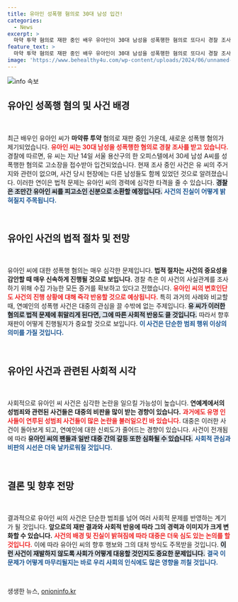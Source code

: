 ```yaml
---
title: 유아인 성폭행 혐의로 30대 남성 입건!
categories:
  - News
excerpt: >
  마약 투약 혐의로 재판 중인 배우 유아인이 30대 남성을 성폭행한 혐의로 또다시 경찰 조사를 받게 됐습니다. 이번 사건은 용산구의 한 오피스텔에서 발생했으며, 유 씨의 소환이 곧 이뤄질 예정입니다. 과연 그의 다음 행보는?
feature_text: >
  마약 투약 혐의로 재판 중인 배우 유아인이 30대 남성을 성폭행한 혐의로 또다시 경찰 조사를 받게 됐습니다. 이번 사건은 용산구의 한 오피스텔에서 발생했으며, 유 씨의 소환이 곧 이뤄질 예정입니다. 과연 그의 다음 행보는?
image: 'https://www.behealthy4u.com/wp-content/uploads/2024/06/unnamed-file.png'
---
```


<p><img src="https://www.behealthy4u.com/wp-content/uploads/2024/06/unnamed-file.png" alt="info 속보" /></p>

<h2 data-ke-size="size26">유아인 성폭행 혐의 및 사건 배경</h2>

<p data-ke-size="size16">&nbsp;</p>

<p>최근 배우인 유아인 씨가 <b>마약류 투약</b> 혐의로 재판 중인 가운데, 새로운 성폭행 혐의가 제기되었습니다. <b><span style="color: #ee2323;">유아인 씨는 30대 남성을 성폭행한 혐의로 경찰 조사를 받고 있습니다.</span></b> 경찰에 따르면, 유 씨는 지난 14일 서울 용산구의 한 오피스텔에서 30세 남성 A씨를 성폭행한 혐의로 고소장을 접수받아 입건되었습니다. 현재 조사 중인 사건은 유 씨의 주거지와 관련이 없으며, 사건 당시 현장에는 다른 남성들도 함께 있었던 것으로 알려졌습니다. 이러한 연이은 법적 문제는 유아인 씨의 경력에 심각한 타격을 줄 수 있습니다. <b><span style="background-color: #21538527;">경찰은 조만간 유아인 씨를 피고소인 신분으로 소환할 예정입니다.</span></b> <b><span style="color: #1a5490;">사건의 진실이 어떻게 밝혀질지 주목됩니다.</span></b></p></p>

<p data-ke-size="size16">&nbsp;</p>

<h2 data-ke-size="size26">유아인 사건의 법적 절차 및 전망</h2>

<p data-ke-size="size16">&nbsp;</p>

<p>유아인 씨에 대한 성폭행 혐의는 매우 심각한 문제입니다. <b>법적 절차는 사건의 중요성을 감안할 때 매우 신속하게 진행될 것으로 보입니다.</b> 경찰 측은 이 사건의 사실관계를 조사하기 위해 수집 가능한 모든 증거를 확보하고 있다고 전했습니다. <b><span style="color: #ee2323;">유아인 씨의 변호인단도 사건의 진행 상황에 대해 즉각 반응할 것으로 예상됩니다.</span></b> 특히 과거의 사례와 비교할 때, 연예인의 성폭행 사건은 대중의 관심을 끌 수밖에 없는 주제입니다. <b><span style="background-color: #21538527;">유 씨가 이러한 혐의로 법적 문제에 휘말리게 된다면, 그에 따른 사회적 반응도 클 것입니다.</span></b> 따라서 향후 재판이 어떻게 진행될지가 중요할 것으로 보입니다. <b><span style="color: #1a5490;">이 사건은 단순한 범죄 행위 이상의 의미를 가질 것입니다.</span></b></p></p>

<p data-ke-size="size16">&nbsp;</p>

<h2 data-ke-size="size26">유아인 사건과 관련된 사회적 시각</h2>

<p data-ke-size="size16">&nbsp;</p>

<p>사회적으로 유아인 씨 사건은 심각한 논란을 일으킬 가능성이 높습니다. <b>연예계에서의 성범죄와 관련된 사건들은 대중의 비판을 많이 받는 경향이 있습니다.</b> <b><span style="color: #ee2323;">과거에도 유명 인사들이 연루된 성범죄 사건들이 많은 논란을 불러일으킨 바 있습니다.</span></b> 대중은 이러한 사건이 돌아보게 되고, 연예인에 대한 신뢰도가 줄어드는 경향이 있습니다. 사건이 전개됨에 따라 <b><span style="background-color: #21538527;">유아인 씨의 팬들과 일반 대중 간의 갈등 또한 심화될 수 있습니다.</span></b> <b><span style="color: #1a5490;">사회적 관심과 비판의 시선은 더욱 날카로워질 것입니다.</span></b></p></p>

<p data-ke-size="size16">&nbsp;</p>

<h2 data-ke-size="size26">결론 및 향후 전망</h2>

<p data-ke-size="size16">&nbsp;</p>

<p>결과적으로 유아인 씨의 사건은 단순한 범죄를 넘어 여러 사회적 문제를 반영하는 계기가 될 것입니다. <b>앞으로의 재판 결과와 사회적 반응에 따라 그의 경력과 이미지가 크게 변화할 수 있습니다.</b> <b><span style="color: #ee2323;">사건의 배경 및 진실이 밝혀짐에 따라 대중은 더욱 심도 있는 논의를 할 것입니다.</span></b> 이에 따라 유아인 씨의 향후 행보와 그의 대처 방식도 주목받을 것입니다. <b><span style="background-color: #21538527;">이런 사건이 재발하지 않도록 사회가 어떻게 대응할 것인지도 중요한 문제입니다.</span></b> <b><span style="color: #1a5490;">결국 이 문제가 어떻게 마무리될지는 바로 우리 사회의 인식에도 많은 영향을 끼칠 것입니다.</span></b></p></p>

<p data-ke-size="size16">&nbsp;</p>
생생한 뉴스, <a href="https://onioninfo.kr" rel="dofollow">onioninfo.kr</a>


